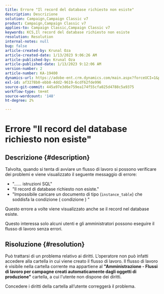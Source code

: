 ```yaml
---
title: Errore "Il record del database richiesto non esiste"
description: Descrizione
solution: Campaign,Campaign Classic v7
product: Campaign,Campaign Classic v7
applies-to: Campaign Classic,Campaign Classic v7
keywords: KCS,Il record del database richiesto non esiste
resolution: Resolution
internal-notes: null
bug: false
article-created-by: Krunal Oza
article-created-date: 1/13/2023 9:06:26 AM
article-published-by: Krunal Oza
article-published-date: 1/13/2023 9:12:06 AM
version-number: 2
article-number: KA-19400
dynamics-url: https://adobe-ent.crm.dynamics.com/main.aspx?forceUCI=1&pagetype=entityrecord&etn=knowledgearticle&id=4574fe8c-2193-ed11-aad1-6045bd006793
exl-id: af3278b0-ebb8-4dd2-9619-6cdf62fde996
source-git-commit: 445a97e3d6e759ea174f55cfa025d4788c5a9375
workflow-type: tm+mt
source-wordcount: '148'
ht-degree: 2%

---
```


# Errore &quot;Il record del database richiesto non esiste&quot;

## Descrizione {#description}


Talvolta, quando si tenta di avviare un flusso di lavoro si possono verificare dei problemi e viene visualizzato il seguente messaggio di errore:

- &quot;...... istruzioni SQL&quot;
- &quot;Il record di database richiesto non esiste.&quot;
- &quot;Impossibile caricare un documento di tipo (`instance_table`) che soddisfa la condizione ( condizione ) &quot;


Questo errore a volte viene visualizzato anche se il record nel database esiste.

Questo interessa solo alcuni utenti e gli amministratori possono eseguire il flusso di lavoro senza errori.


## Risoluzione {#resolution}


Può trattarsi di un problema relativo ai diritti. L’operatore non può infatti accedere alla cartella in cui viene creato il flusso di lavoro. Il flusso di lavoro è visibile nella cartella corrente ma appartiene al <b>&quot;Amministrazione - Flussi di lavoro per campagne creati automaticamente dagli oggetti di produzione&quot;</b> cartella, a cui l&#39;utente non dispone dei diritti.

Concedere i diritti della cartella all’utente correggerà il problema.
